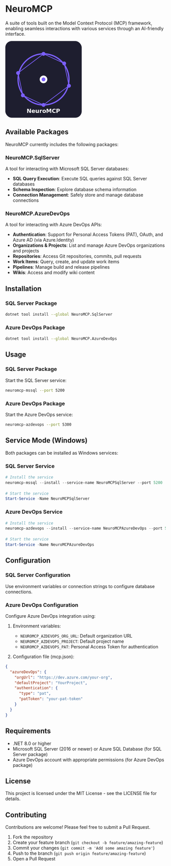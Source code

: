 # NeuroMCP

A suite of tools built on the Model Context Protocol (MCP) framework, enabling seamless interactions with various services through an AI-friendly interface.

![NeuroMCP Logo](NeuroMCP.SqlServer/logo.png)

## Available Packages

NeuroMCP currently includes the following packages:

### NeuroMCP.SqlServer

A tool for interacting with Microsoft SQL Server databases:

- **SQL Query Execution**: Execute SQL queries against SQL Server databases
- **Schema Inspection**: Explore database schema information
- **Connection Management**: Safely store and manage database connections

### NeuroMCP.AzureDevOps

A tool for interacting with Azure DevOps APIs:

- **Authentication**: Support for Personal Access Tokens (PAT), OAuth, and Azure AD (via Azure.Identity)
- **Organizations & Projects**: List and manage Azure DevOps organizations and projects
- **Repositories**: Access Git repositories, commits, pull requests
- **Work Items**: Query, create, and update work items
- **Pipelines**: Manage build and release pipelines
- **Wikis**: Access and modify wiki content

## Installation

### SQL Server Package

```bash
dotnet tool install --global NeuroMCP.SqlServer
```

### Azure DevOps Package

```bash
dotnet tool install --global NeuroMCP.AzureDevOps
```

## Usage

### SQL Server Package

Start the SQL Server service:

```bash
neuromcp-mssql --port 5200
```

### Azure DevOps Package

Start the Azure DevOps service:

```bash
neuromcp-azdevops --port 5300
```

## Service Mode (Windows)

Both packages can be installed as Windows services:

### SQL Server Service

```powershell
# Install the service
neuromcp-mssql --install --service-name NeuroMCPSqlServer --port 5200

# Start the service
Start-Service -Name NeuroMCPSqlServer
```

### Azure DevOps Service

```powershell
# Install the service
neuromcp-azdevops --install --service-name NeuroMCPAzureDevOps --port 5300

# Start the service
Start-Service -Name NeuroMCPAzureDevOps
```

## Configuration

### SQL Server Configuration

Use environment variables or connection strings to configure database connections.

### Azure DevOps Configuration

Configure Azure DevOps integration using:

1. Environment variables:
   - `NEUROMCP_AZDEVOPS_ORG_URL`: Default organization URL
   - `NEUROMCP_AZDEVOPS_PROJECT`: Default project name
   - `NEUROMCP_AZDEVOPS_PAT`: Personal Access Token for authentication

2. Configuration file (mcp.json):
```json
{
  "azureDevOps": {
    "orgUrl": "https://dev.azure.com/your-org",
    "defaultProject": "YourProject",
    "authentication": {
      "type": "pat",
      "patToken": "your-pat-token"
    }
  }
}
```

## Requirements

- .NET 8.0 or higher
- Microsoft SQL Server (2016 or newer) or Azure SQL Database (for SQL Server package)
- Azure DevOps account with appropriate permissions (for Azure DevOps package)

## License

This project is licensed under the MIT License - see the LICENSE file for details.

## Contributing

Contributions are welcome! Please feel free to submit a Pull Request.

1. Fork the repository
2. Create your feature branch (`git checkout -b feature/amazing-feature`)
3. Commit your changes (`git commit -m 'Add some amazing feature'`)
4. Push to the branch (`git push origin feature/amazing-feature`)
5. Open a Pull Request